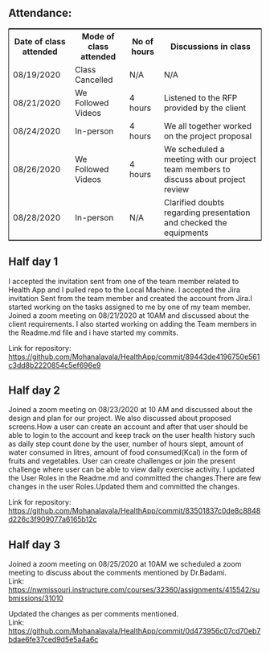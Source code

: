 ## Attendance:
<table style="width:100%;border: 1px solid black;">
<tr>
<th>Date of class attended</th>	
<th>Mode of class attended</th>
<th>No of hours</th>
<th>Discussions in class</th>
</tr>
<tr>
<td>08/19/2020</td>
<td>Class Cancelled</td>
<td>N/A</td>
<td>N/A</td>
</tr>
<tr>
<td>08/21/2020</td>
<td>We Followed Videos</td>
<td> 4 hours</td>  
<td>Listened to the RFP provided by the client</td> 
</tr>
<tr>
<td>08/24/2020</td>
<td>In-person</td>
<td> 4 hours</td>
<td>We all together worked on the project proposal</td>
</tr>
<tr>
<td>08/26/2020</td>
<td>We Followed Videos</td>
<td> 4 hours</td>
<td>We scheduled a meeting with our project team members to discuss about project review</td>
</tr>
<tr>
<td>08/28/2020</td>
<td>In-person</td>
<td>N/A</td>
<td>Clarified doubts regarding presentation and checked the equipments</td>
</tr>
</table>

## Half day 1  

I accepted the invitation sent from one of the team member related to Health App and I pulled repo to the Local Machine.
I accepted the Jira invitation Sent from the team member and created the account from Jira.I started working on the tasks assigned to me by one of my team member.
Joined a zoom meeting on 08/21/2020 at 10AM and discussed about the client requirements.
I also started working on adding the Team members in the Readme.md file and i have started my commits.  

Link for repository: https://github.com/Mohanalavala/HealthApp/commit/89443de4196750e561c3dd8b2220854c5ef696e9

## Half day 2

Joined a zoom meeting on 08/23/2020 at 10 AM and discussed about the design and plan for our project.
We also discussed about proposed screens.How a user can create an account and after that user should be able to login to the account and keep track on the user health history such as daily step count done by the user, number of hours slept, amount of water consumed in litres, amount of food consumed(Kcal) in the form of fruits and vegetables.
User can create challenges or join the present challenge where user can be able to view daily exercise activity.
I updated the User Roles in the Readme.md and committed the changes.There are few changes in the user Roles.Updated them and committed the changes.

Link for repository: https://github.com/Mohanalavala/HealthApp/commit/83501837c0de8c8848d226c3f909077a6165b12c

## Half day 3

Joined a zoom meeting on 08/25/2020 at 10AM we scheduled a zoom meeting to discuss about the comments mentioned by Dr.Badami.  
Link: https://nwmissouri.instructure.com/courses/32360/assignments/415542/submissions/31010

Updated the changes as per comments mentioned.  
Link: https://github.com/Mohanalavala/HealthApp/commit/0d473956c07cd70eb7bdae6fe37ced9d5e5a4a6c






